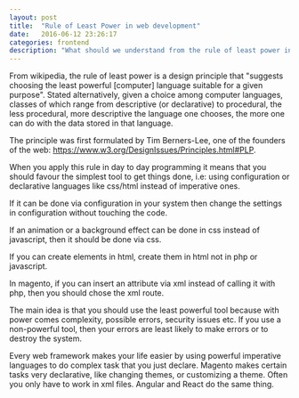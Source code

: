 ```yaml
---
layout: post
title:  "Rule of Least Power in web development"
date:   2016-06-12 23:26:17
categories: frontend
description: "What should we understand from the rule of least power in day to day web development?"
---
```

From wikipedia, the rule of least power is a design principle that "suggests choosing the least powerful [computer] language suitable for a given purpose". Stated alternatively, given a choice among computer languages, classes of which range from descriptive (or declarative) to procedural, the less procedural, more descriptive the language one chooses, the more one can do with the data stored in that language. 

The principle was first formulated by Tim Berners-Lee, one of the founders of the web: https://www.w3.org/DesignIssues/Principles.html#PLP.

When you apply this rule in day to day programming it means that you should favour the simplest tool to get things done, i.e: using configuration or declarative languages like css/html instead of imperative ones.  

If it can be done via configuration in your system then change the settings in configuration without touching the code.

If an animation or a background effect can be done in css instead of javascript, then it should be done via css.

If you can create elements in html, create them in html not in php or javascript.

In magento, if you can insert an attribute via xml instead of calling it with php, then you should chose the xml route.

The main idea is that you should use the least powerful tool because with power comes complexity, possible errors, security issues etc. If you use a non-powerful tool, then your errors are least likely to make errors or to destroy the system.

Every web framework makes your life easier by using powerful imperative languages to do complex task that you just declare. Magento makes certain tasks very declarative, like changing themes, or customizing a theme. Often you only have to work in xml files. Angular and React do the same thing. 
